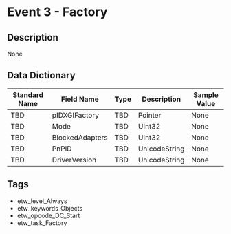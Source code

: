 # Event 3 - Factory

## Description
None

## Data Dictionary
|Standard Name|Field Name|Type|Description|Sample Value|
|---|---|---|---|---|
|TBD|pIDXGIFactory|TBD|Pointer|None|None|
|TBD|Mode|TBD|UInt32|None|None|
|TBD|BlockedAdapters|TBD|UInt32|None|None|
|TBD|PnPID|TBD|UnicodeString|None|None|
|TBD|DriverVersion|TBD|UnicodeString|None|None|

## Tags
* etw_level_Always
* etw_keywords_Objects
* etw_opcode_DC_Start
* etw_task_Factory